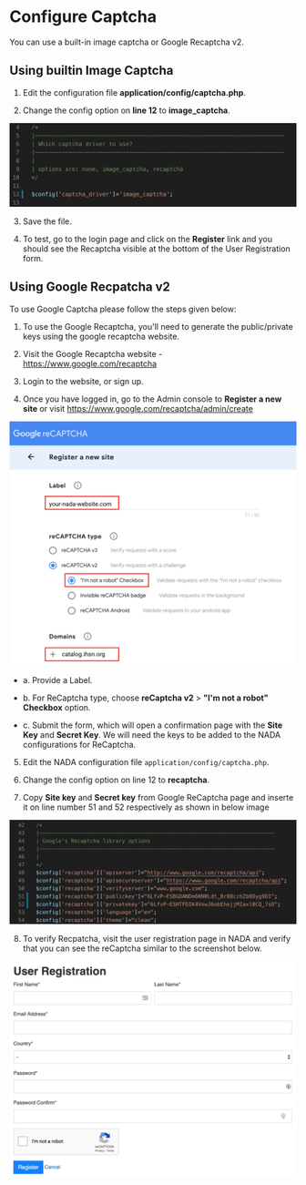 # Configure Captcha

You can use a built-in image captcha or Google Recaptcha v2. 

## Using builtin Image Captcha

1. Edit the configuration file **application/config/captcha.php**.

2. Change the config option on **line 12** to **image_captcha**.

![](/images/captcha_options.png)

3. Save the file.

4. To test, go to the login page and click on the **Register** link and you should see the Recaptcha visible at the bottom of the User Registration form.


## Using Google Recpatcha v2

To use Google Captcha please follow the steps given below:

1. To use the Google Recaptcha, you'll need to generate the public/private keys using the google recaptcha website. 

2. Visit the Google Recaptcha website - https://www.google.com/recaptcha

3. Login to the website, or sign up. 

4. Once you have logged in, go to the Admin console to **Register a new site** or visit https://www.google.com/recaptcha/admin/create

![](/images/create_google_captcha.png)

    
- a. Provide a Label.

- b. For ReCaptcha type, choose **reCaptcha v2** > **"I'm not a robot" Checkbox** option. 

- c. Submit the form, which will open a confirmation page with the **Site Key** and **Secret Key**. We will need the keys to be added to the NADA configurations for ReCaptcha.
    

 
5. Edit the NADA configuration file ``application/config/captcha.php``.

6. Change the config option on line 12 to **recaptcha**.

7. Copy **Site key** and **Secret key** from Google ReCaptcha page and inserte it on line number 51 and 52 respectively as shown in below image

![](/images/google_recaptcha_config.png)
 
8. To verify Recpatcha, visit the user registration page in NADA and verify that you can see the reCaptcha similar to the screenshot below.

![](/images/verify_captcha.png)
